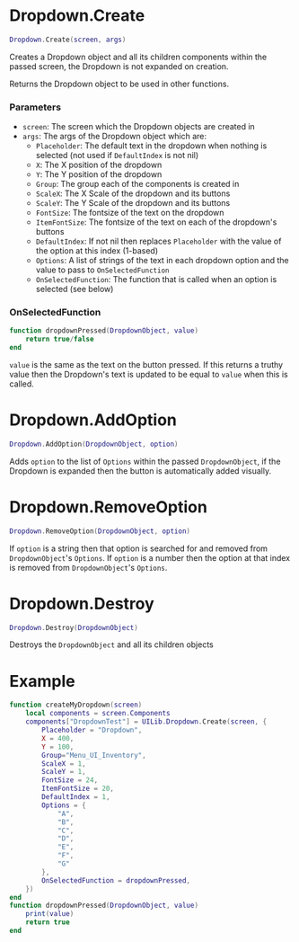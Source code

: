 # Dropdown.Create
```lua
Dropdown.Create(screen, args)
```
Creates a Dropdown object and all its children components within the passed screen, the Dropdown is not expanded on creation.

Returns the Dropdown object to be used in other functions.

### Parameters
- `screen`: The screen which the Dropdown objects are created in
- `args`: The args of the Dropdown object which are:
    - `Placeholder`: The default text in the dropdown when nothing is selected (not used if `DefaultIndex` is not nil)
    - `X`: The X position of the dropdown
    - `Y`: The Y position of the dropdown
    - `Group`: The group each of the components is created in
    - `ScaleX`: The X Scale of the dropdown and its buttons
    - `ScaleY`: The Y Scale of the dropdown and its buttons
    - `FontSize`: The fontsize of the text on the dropdown
    - `ItemFontSize`: The fontsize of the text on each of the dropdown's buttons
    - `DefaultIndex`: If not nil then replaces `Placeholder` with the value of the option at this index (1-based)
    - `Options`: A list of strings of the text in each dropdown option and the value to pass to `OnSelectedFunction`  
    - `OnSelectedFunction`: The function that is called when an option is selected (see below)

### OnSelectedFunction
```lua
function dropdownPressed(DropdownObject, value)
	return true/false
end
```
`value` is the same as the text on the button pressed.
If this returns a truthy value then the Dropdown's text is updated to be equal to `value` when this is called.

# Dropdown.AddOption
```lua
Dropdown.AddOption(DropdownObject, option)
```
Adds `option` to the list of `Options` within the passed `DropdownObject`, if the Dropdown is expanded then the button is automatically added visually.

# Dropdown.RemoveOption
```lua
Dropdown.RemoveOption(DropdownObject, option)
```
If `option` is a string then that option is searched for and removed from `DropdownObject`'s `Options`.
If `option` is a number then the option at that index is removed from `DropdownObject`'s `Options`.

# Dropdown.Destroy
```lua
Dropdown.Destroy(DropdownObject)
```
Destroys the `DropdownObject` and all its children objects

# Example
```lua
function createMyDropdown(screen)
    local components = screen.Components
    components["DropdownTest"] = UILib.Dropdown.Create(screen, {
        Placeholder = "Dropdown",
        X = 400,
        Y = 100,
        Group="Menu_UI_Inventory",
        ScaleX = 1,
        ScaleY = 1,
        FontSize = 24,
        ItemFontSize = 20,
        DefaultIndex = 1,
        Options = {
            "A",
            "B",
            "C", 
            "D",
            "E",
            "F",
            "G"
        },
        OnSelectedFunction = dropdownPressed,
    })
end
function dropdownPressed(DropdownObject, value)
    print(value)
	return true
end
```